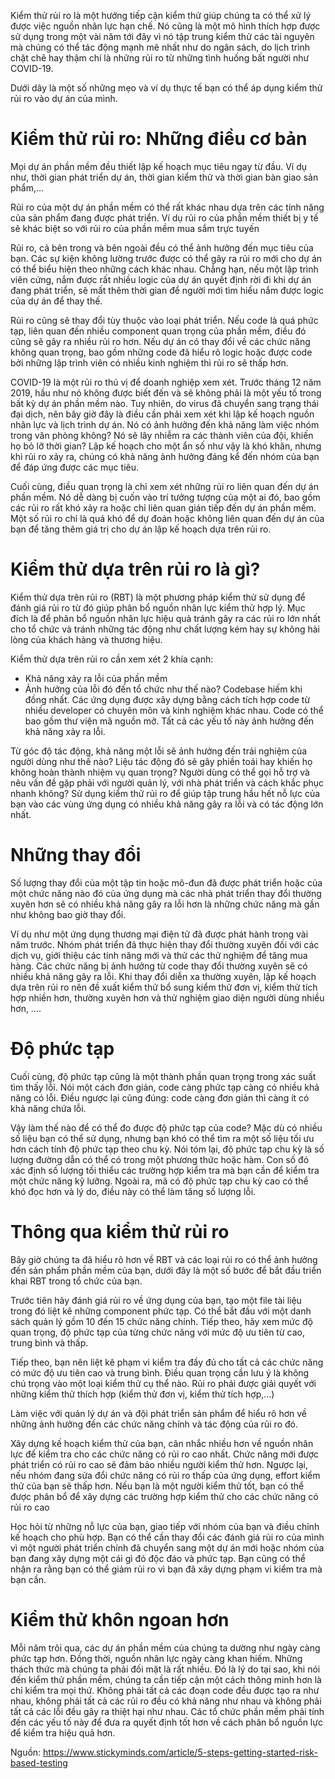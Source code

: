 Kiểm thử rủi ro là một hướng tiếp cận kiểm thử giúp chúng ta có thể xử lý được việc nguồn nhân lực hạn chế. Nó cũng là một mô hình thích hợp được sử dụng trong một vài năm tới đây vì nó tập trung kiểm thử các tài nguyên mà chúng có thể tác động mạnh mẽ nhất như do ngân sách, do lịch trình chặt chẽ hay thậm chí là những rủi ro từ những tình huống bất người như COVID-19.

Dưới dây là một số những mẹo và ví dụ thực tế bạn có thể áp dụng kiểm thử rủi ro vào dự án của mình.

# Kiểm thử rủi ro: Những điều cơ bản

Mọi dự án phần mềm đều thiết lập kế hoạch mục tiêu ngay từ đầu. Ví dụ như, thời gian phát triển dự án, thời gian kiểm thử và thời gian bàn giao sản phẩm,...

Rủi ro của một dự án phần mềm có thể rất khác nhau dựa trên các tính năng của sản phẩm đang được phát triển. Ví dụ rủi ro của phần mềm thiết bị y tế sẽ khác biệt so với rủi ro của phần mềm mua sắm trực tuyến

Rủi ro, cả bên trong và bên ngoài đều có thể ảnh hưởng đến mục tiêu của bạn. Các sự kiện không lường trước được có thể gây ra rủi ro mới cho dự án có thể biểu hiện theo những cách khác nhau. Chẳng hạn, nếu một lập trình viên cứng, nắm được rất nhiều logic của dự án quyết định rời đi khi dự án đang phát triển, sẽ mất thêm thời gian để người mới tìm hiểu nắm được logic của dự án để thay thế.

Rủi ro cũng sẽ thay đổi tùy thuộc vào loại phát triển. Nếu code là quá phức tạp, liên quan đến nhiều component quan trọng của phần mềm, điều đó cũng sẽ gây ra nhiều rủi ro hơn. Nếu dự án có thay đổi về các chức năng không quan trọng, bao gồm những code đã hiểu rõ logic hoặc được code bởi những lập trình viên có nhiều kinh nghiệm thì rủi ro sẽ thấp hơn.

COVID-19 là một rủi ro thú vị để doanh nghiệp xem xét. Trước tháng 12 năm 2019, hầu như nó không được biết đến và sẽ không phải là một yếu tố trong bất kỳ dự án phần mềm nào. Tuy nhiên, do virus đã chuyển sang trạng thái đại dịch, nên bây giờ đây là điều cần phải xem xét khi lập kế hoạch nguồn nhân lực và lịch trình dự án. Nó có ảnh hưởng đến khả năng làm việc nhóm trong văn phòng không? Nó sẽ lây nhiễm ra các thành viên của đội, khiến họ bỏ lỡ thời gian? Lập kế hoạch cho một ẩn số như vậy là khó khăn, nhưng khi rủi ro xảy ra, chúng có khả năng ảnh hưởng đáng kể đến nhóm của bạn để đáp ứng được các mục tiêu.

Cuối cùng, điều quan trọng là chỉ xem xét những rủi ro liên quan đến dự án phần mềm. Nó dễ dàng bị cuốn vào trí tưởng tượng của một ai đó, bao gồm các rủi ro rất khó xảy ra hoặc chỉ liên quan gián tiếp đến dự án phần mềm. Một số rủi ro chỉ là quá khó để dự đoán hoặc không liên quan đến dự án của bạn để tăng thêm giá trị cho dự án lập kế hoạch dựa trên rủi ro.

# Kiểm thử dựa trên rủi ro là gì?

Kiểm thử dựa trên rủi ro (RBT) là một phương pháp kiểm thử sử dụng để đánh giá rủi ro từ đó giúp phân bổ nguồn nhân lực kiểm thử hợp lý. Mục đích là để phân bổ nguồn nhân lực hiệu quả tránh gây ra các rủi ro lớn nhất cho tổ chức và tránh những tác động như chất lượng kém hay sự không hài lòng của khách hàng và thương hiệu.

Kiểm thử dựa trên rủi ro cần xem xét 2 khía cạnh:
* Khả năng xảy ra lỗi của phần mềm
* Ảnh hưởng của lỗi đó đến tổ chức như thế nào?
Codebase hiếm khi đồng nhất. Các ứng dụng được xây dựng bằng cách tích hợp code từ nhiều developer có chuyên môn và kinh nghiệm khác nhau. Code có thể bao gồm thư viện mã nguồn mở. Tất cả các yếu tố này ảnh hưởng đến khả năng xảy ra lỗi.

Từ góc độ tác động, khả năng một lỗi sẽ ảnh hưởng đến trải nghiệm của người dùng như thế nào? Liệu tác động đó sẽ gây phiền toái hay khiến họ không hoàn thành nhiệm vụ quan trọng? Người dùng có thể gọi hỗ trợ và nêu vấn đề gặp phải với người quản lý, với nhà phát triển và cách khắc phục nhanh không?
Sử dụng kiểm thử rủi ro để giúp tập trung hầu hết nỗ lực của bạn vào các vùng ứng dụng có nhiều khả năng gây ra lỗi và có tác động lớn nhất.

# Những thay đổi

Số lượng thay đổi của một tập tin hoặc mô-đun đã được phát triển hoặc của một chức năng nào đó của ứng dụng mà các nhà phát triển thay đổi thường xuyên hơn sẽ có nhiều khả năng gây ra lỗi hơn là những chức năng mà gần như không bao giờ thay đổi.

Ví dụ như một ứng dụng thương mại điện tử đã được phát hành trong vài năm trước. Nhóm phát triển đã thực hiện thay đổi thường xuyên đối với các dịch vụ, giới thiệu các tính năng mới và thử các thử nghiệm để tăng mua hàng. Các chức năng bị ảnh hưởng từ code thay đổi thường xuyên sẽ có nhiều khả năng gây ra lỗi.
Khi thay đổi diễn xa thường xuyên, lập kế hoạch dựa trên rủi ro nên đề xuất kiểm thử bổ sung kiểm thử đơn vị, kiểm thử tích hợp nhiền hơn, thường xuyên hơn và thử nghiệm giao diện người dùng nhiều hơn, ….

# Độ phức tạp

Cuối cùng, độ phức tạp cũng là một thành phần quan trọng trong xác suất tìm thấy lỗi. Nói một cách đơn giản, code càng phức tạp càng có nhiều khả năng có lỗi. Điều ngược lại cũng đúng: code càng đơn giản thì càng ít có khả năng chứa lỗi.

Vậy làm thế nào để có thể đo được độ phức tạp của code? Mặc dù có nhiều số liệu bạn có thể sử dụng, nhưng bạn khó có thể tìm ra một số liệu tối ưu hơn cách tính độ phức tạp theo chu kỳ. Nói tóm lại, độ phức tạp chu kỳ là số lượng đường dẫn có thể có trong một phương thức hoặc hàm. Con số đó xác định số lượng tối thiểu các trường hợp kiểm tra mà bạn cần để kiểm tra một chức năng kỹ lưỡng. Ngoài ra, mã có độ phức tạp chu kỳ cao có thể khó đọc hơn và lý do, điều này có thể làm tăng số lượng lỗi.

# Thông qua kiểm thử rủi ro

Bây giờ chúng ta đã hiểu rõ hơn về RBT và các loại rủi ro có thể ảnh hưởng đến sản phẩm phần mềm của bạn, dưới đây là một số bước để bắt đầu triển khai RBT trong tổ chức của bạn.

Trước tiên hãy đánh giá rủi ro về ứng dụng của bạn, tạo một file tài liệu trong đó liệt kê những component phức tạp. Có thể bắt đầu với một danh sách quản lý gồm 10 đến 15 chức năng chính. Tiếp theo, hãy xem mức độ quan trọng, độ phức tạp của từng chức năng với mức độ ưu tiên từ cao, trung bình và thấp. 

Tiếp theo, bạn nên liệt kê phạm vi kiểm tra đầy đủ cho tất cả các chức năng có mức độ ưu tiên cao và trung bình. Điều quan trọng cần lưu ý là không chú trọng vào một loại kiểm thử cụ thể nào. Rủi ro phải được giải quyết với những kiểm thử thích hợp (kiểm thử đơn vị, kiểm thử tích hợp,...)

Làm việc với quản lý dự án và đội phát triển sản phẩm để hiểu rõ hơn về những ảnh hưởng đến các chức năng chính và tác động của rủi ro đó. 

Xây dựng kế hoạch kiểm thử của bạn, cân nhắc nhiều hơn về nguồn nhân lực để kiểm tra cho các chức năng có rủi ro cao nhất. Chức năng mới được phát triển có rủi ro cao sẽ đảm bảo nhiều người kiểm thử hơn. Ngược lại, nếu nhóm đang sửa đổi chức năng có rủi ro thấp của ứng dụng, effort kiểm thử của bạn sẽ thấp hơn. Nếu bạn là một người kiểm thử tốt, bạn có thể được phân bổ để xây dựng các trường hợp kiểm thử cho các chức năng có rủi ro cao

Học hỏi từ những nỗ lực của bạn, giao tiếp với nhóm của bạn và điều chỉnh kế hoạch cho phù hợp. Bạn có thể cần thay đổi các đánh giá rủi ro của mình vì một người phát triển chính đã chuyển sang một dự án mới hoặc nhóm của bạn đang xây dựng một cái gì đó độc đáo và phức tạp. Bạn cũng có thể nhận ra rằng bạn có thể giảm rủi ro vì bạn đã xây dựng phạm vi kiểm tra mà bạn cần.

# Kiểm thử khôn ngoan hơn

Mỗi năm trôi qua, các dự án phần mềm của chúng ta dường như ngày càng phức tạp hơn. Đồng thời, nguồn nhân lực ngày càng khan hiếm. Những thách thức mà chúng ta phải đối mặt là rất nhiều. Đó là lý do tại sao, khi nói đến kiểm thử phần mềm, chúng ta cần tiếp cận một cách thông minh hơn là chỉ kiểm tra mọi thứ. Không phải tất cả các đoạn code đều được tạo ra như nhau, không phải tất cả các rủi ro đều có khả năng như nhau và không phải tất cả các lỗi đều gây ra thiệt hại như nhau. Các tổ chức phần mềm phải tính đến các yếu tố này để đưa ra quyết định tốt hơn về cách phân bổ nguồn lực để kiểm tra hiệu quả hơn.

Nguồn: https://www.stickyminds.com/article/5-steps-getting-started-risk-based-testing
